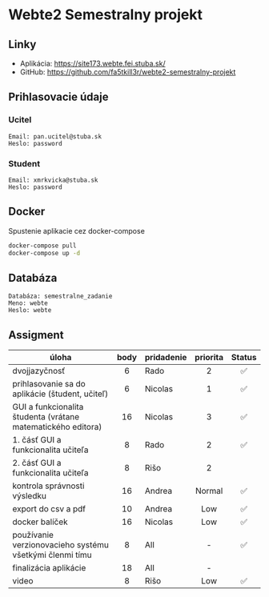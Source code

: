 # Webte2 Semestralny projekt

## Linky
- Aplikácia: https://site173.webte.fei.stuba.sk/
- GitHub: https://github.com/fa5tkill3r/webte2-semestralny-projekt

## Prihlasovacie údaje
### Ucitel
```
Email: pan.ucitel@stuba.sk
Heslo: password
```
### Student
```
Email: xmrkvicka@stuba.sk
Heslo: password
```

## Docker
Spustenie aplikacie cez docker-compose
```sh
docker-compose pull
docker-compose up -d
```

## Databáza
```
Databáza: semestralne_zadanie
Meno: webte
Heslo: webte
```



## Assigment

| úloha                                                        | body | pridadenie | priorita | Status |
|--------------------------------------------------------------|:----:|------------|:--------:|:------:|
| dvojjazyčnosť                                                |  6   | Rado       |    2     |   ✅    |
| prihlasovanie sa do aplikácie (študent, učiteľ)              |  6   | Nicolas    |    1     |   ✅    |
| GUI a funkcionalita študenta (vrátane matematického editora) |  16  | Nicolas    |    3     |   ✅    |
| 1. čásť GUI a funkcionalita učiteľa                          |  8   | Rado       |    2     |   ✅    |
| 2. čásť GUI a funkcionalita učiteľa                          |  8   | Rišo       |    2     |        |
| kontrola správnosti výsledku                                 |  16  | Andrea     |  Normal  |   ✅    |
| export do csv a pdf                                          |  10  | Andrea     |   Low    |   ✅    |
| docker balíček                                               |  16  | Nicolas    |   Low    |   ✅    |
| používanie verzionovacieho systému všetkými členmi tímu      |  8   | All        |    -     |   ✅    |
| finalizácia aplikácie                                        |  18  | All        |    -     |        |
| video                                                        |  8   | Rišo       |   Low    |   ✅    |

